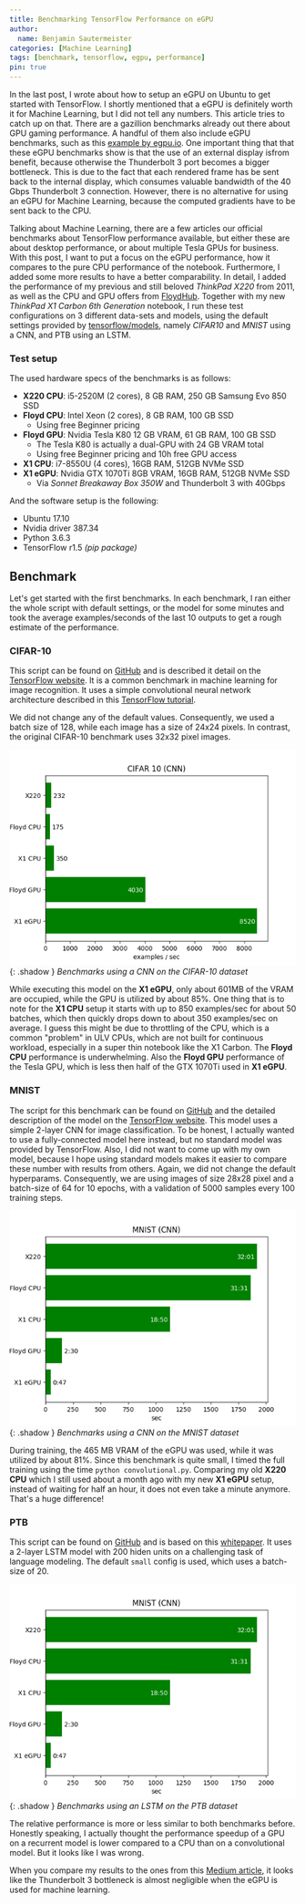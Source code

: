 ```yaml
---
title: Benchmarking TensorFlow Performance on eGPU
author:
  name: Benjamin Sautermeister
categories: [Machine Learning]
tags: [benchmark, tensorflow, egpu, performance]
pin: true
---
```


In the last post, I wrote about how to setup an eGPU on Ubuntu to get started with TensorFlow. I shortly mentioned that a eGPU
is definitely worth it for Machine Learning, but I did not tell any numbers. This article tries to catch up on that. 
There are a gazillion benchmarks already out there about GPU gaming performance. A handful of them also include eGPU benchmarks,
such as this [example by egpu.io](https://egpu.io/forums/mac-setup/pcie-slot-dgpu-vs-thunderbolt-3-egpu-internal-display-test/).
One important thing that that these eGPU benchmarks show is that the use of an external display isfrom benefit, 
because otherwise the Thunderbolt 3 port becomes a bigger bottleneck. 
This is due to the fact that each rendered frame has be sent back to the internal display, which consumes valuable bandwidth of
the 40 Gbps Thunderbolt 3 connection. However, there is no alternative for using an eGPU for Machine Learning, 
because the computed gradients have to be sent back to the CPU.

Talking about Machine Learning, there are a few articles our official benchmarks about TensorFlow performance available, 
but either these are about desktop performance, or about multiple Tesla GPUs for business. With this post, 
I want to put a focus on the eGPU performance, how it compares to the pure CPU performance of the notebook. 
Furthermore, I added some more results to have a better comparability. In detail, I added the performance of my previous
and still beloved *ThinkPad X220* from 2011, as well as the CPU and GPU offers from [FloydHub](https://www.floydhub.com/). 
Together with my new *ThinkPad X1 Carbon 6th Generation* notebook, I run these test configurations on 3 different data-sets and models, 
using the default settings provided by [tensorflow/models](https://github.com/tensorflow/models),
namely *CIFAR10* and *MNIST* using a CNN, and PTB using an LSTM.

### Test setup

The used hardware specs of the benchmarks is as follows:

- **X220 CPU**: i5-2520M (2 cores), 8 GB RAM, 250 GB Samsung Evo 850 SSD
- **Floyd CPU**: Intel Xeon (2 cores), 8 GB RAM, 100 GB SSD
    - Using free Beginner pricing
- **Floyd GPU**: Nvidia Tesla K80 12 GB VRAM, 61 GB RAM, 100 GB SSD
  - The Tesla K80 is actually a dual-GPU with 24 GB VRAM total
  - Using free Beginner pricing and 10h free GPU access
- **X1 CPU**: i7-8550U (4 cores), 16GB RAM, 512GB NVMe SSD
- **X1 eGPU**: Nvidia GTX 1070Ti 8GB VRAM, 16GB RAM, 512GB NVMe SSD
  - Via *Sonnet Breakaway Box 350W* and Thunderbolt 3 with 40Gbps

And the software setup is the following:

- Ubuntu 17.10
- Nvidia driver 387.34
- Python 3.6.3
- TensorFlow r1.5 *(pip package)*

## Benchmark

Let's get started with the first benchmarks. In each benchmark, I ran either the whole script with default settings,
or the model for some minutes and took the average examples/seconds of the last 10 outputs to get a rough estimate
of the performance.

### CIFAR-10

This script can be found on [GitHub](https://github.com/tensorflow/models/tree/master/tutorials/image/cifar10)
and is described it detail on the [TensorFlow website](https://www.tensorflow.org/datasets/catalog/cifar10). 
It is a common benchmark in machine learning for image recognition. It uses a simple convolutional neural network architecture
described in this [TensorFlow tutorial](https://www.tensorflow.org/tutorials/deep_cnn#model_prediction).

We did not change any of the default values. Consequently, we used a batch size of 128, while each image has a size of 24x24 pixels.
In contrast, the original CIFAR-10 benchmark uses 32x32 pixel images.

![CIFAR-10](/assets/img/posts/2018/CIFAR10.png){: .shadow }
_Benchmarks using a CNN on the CIFAR-10 dataset_

While executing this model on the **X1 eGPU**, only about 601MB of the VRAM are occupied, while the GPU is utilized by about 85%. 
One thing that is to note for the **X1 CPU** setup it starts with up to 850 examples/sec for about 50 batches, 
which then quickly drops down to about 350 examples/sec on average. I guess this might be due to throttling of the CPU, 
which is a common "problem" in ULV CPUs, which are not built for continuous workload, especially in a super thin notebook
like the X1 Carbon. The **Floyd CPU** performance is underwhelming. Also the **Floyd GPU** performance of the Tesla GPU, 
which is less then half of the GTX 1070Ti used in **X1 eGPU**.

### MNIST

The script for this benchmark can be found on [GitHub](https://github.com/tensorflow/models/tree/master/tutorials/image/mnist)
and the detailed description of the model on the [TensorFlow website](https://www.tensorflow.org/tutorials/layers). 
This model uses a simple 2-layer CNN for image classification. To be honest, I actually wanted to use a fully-connected model
here instead, but no standard model was provided by TensorFlow. Also, I did not want to come up with my own model, 
because I hope using standard models makes it easier to compare these number with results from others. 
Again, we did not change the default hyperparams. Consequently, we are using images of size 28x28 pixel
and a batch-size of 64 for 10 epochs, with a validation of 5000 samples every 100 training steps.

![MNIST](/assets/img/posts/2018/MNIST.png){: .shadow }
_Benchmarks using a CNN on the MNIST dataset_

During training, the 465 MB VRAM of the eGPU was used, while it was utilized by about 81%. Since this benchmark is quite small,
I timed the full training using the time `python convolutional.py`. Comparing my old **X220 CPU** which I still used about
a month ago with my new **X1 eGPU** setup, instead of waiting for half an hour, it does not even take a minute anymore.
That's a huge difference!

### PTB

This script can be found on [GitHub](https://github.com/tensorflow/models/tree/master/tutorials/rnn/ptb) and is based on
this [whitepaper](http://arxiv.org/abs/1409.2329). It uses a 2-layer LSTM model with 200 hiden units on a challenging task of
language modeling. The default `small` config is used, which uses a batch-size of 20.

![PTB](/assets/img/posts/2018/MNIST.png){: .shadow }
_Benchmarks using an LSTM on the PTB dataset_

The relative performance is more or less similar to both benchmarks before. Honestly speaking, I actually thought
the performance speedup of a GPU on a recurrent model is lower compared to a CPU than on a convolutional model. 
But it looks like I was wrong.

When you compare my results to the ones from this
[Medium article](https://medium.com/@andriylazorenko/tensorflow-performance-test-cpu-vs-gpu-79fcd39170c),
it looks like the Thunderbolt 3 bottleneck is almost negligible when the eGPU is used for machine learning.